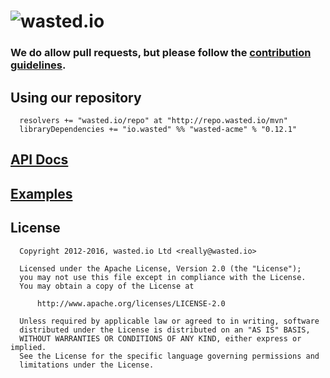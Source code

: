 ![wasted.io](http://wasted.io/images/soon/wasted.png)
=======

### We do allow pull requests, but please follow the [contribution guidelines](https://github.com/wasted/scala-acme/blob/master/CONTRIBUTING.md).

## Using our repository

```
  resolvers += "wasted.io/repo" at "http://repo.wasted.io/mvn"
  libraryDependencies += "io.wasted" %% "wasted-acme" % "0.12.1"
```

## [API Docs](http://wasted.github.com/scala-acme/latest/api/#io.wasted.acme.AcmeClient)

## [Examples](https://github.com/wasted/scala-acme/tree/master/src/test/scala/io/wasted/acme/test)

## License

```
  Copyright 2012-2016, wasted.io Ltd <really@wasted.io>

  Licensed under the Apache License, Version 2.0 (the "License");
  you may not use this file except in compliance with the License.
  You may obtain a copy of the License at

      http://www.apache.org/licenses/LICENSE-2.0

  Unless required by applicable law or agreed to in writing, software
  distributed under the License is distributed on an "AS IS" BASIS,
  WITHOUT WARRANTIES OR CONDITIONS OF ANY KIND, either express or implied.
  See the License for the specific language governing permissions and
  limitations under the License.
```
